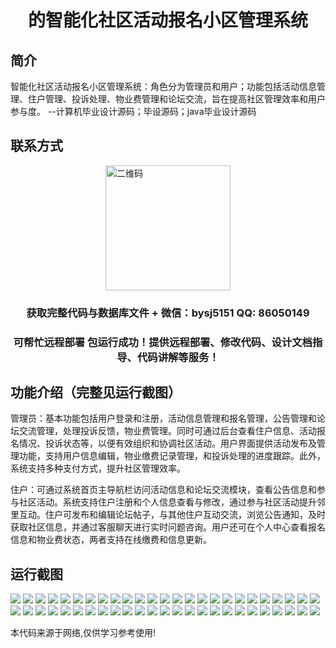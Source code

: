 <p><h1 align="center">的智能化社区活动报名小区管理系统</h1></p>

## 简介
智能化社区活动报名小区管理系统：角色分为管理员和用户；功能包括活动信息管理、住户管理、投诉处理、物业费管理和论坛交流，旨在提高社区管理效率和用户参与度。    --计算机毕业设计源码；毕设源码；java毕业设计源码


## 联系方式
<img src="https://bs-1329754181.cos.ap-shanghai.myqcloud.com/wx.jpg" alt="二维码" style="display: block; margin: 0 auto;" width="200px">
<p><h3 align="center">获取完整代码与数据库文件 + 微信：bysj5151 QQ: 86050149</h3></p>
<p><h3 align="center">可帮忙远程部署 包运行成功！提供远程部署、修改代码、设计文档指导、代码讲解等服务！</h3></p>

## 功能介绍（完整见运行截图）
管理员：基本功能包括用户登录和注册，活动信息管理和报名管理，公告管理和论坛交流管理，处理投诉反馈，物业费管理。同时可通过后台查看住户信息、活动报名情况、投诉状态等，以便有效组织和协调社区活动。用户界面提供活动发布及管理功能，支持用户信息编辑，物业缴费记录管理，和投诉处理的进度跟踪。此外，系统支持多种支付方式，提升社区管理效率。

住户：可通过系统首页主导航栏访问活动信息和论坛交流模块，查看公告信息和参与社区活动。系统支持住户注册和个人信息查看与修改，通过参与社区活动提升邻里互动。住户可发布和编辑论坛帖子，与其他住户互动交流，浏览公告通知，及时获取社区信息，并通过客服聊天进行实时问题咨询。用户还可在个人中心查看报名信息和物业费状态，两者支持在线缴费和信息更新。


## 运行截图
![](https://bs-1329754181.cos.ap-shanghai.myqcloud.com/ssm/SmartCommunityActivityRegistrationSystem/img/001.jpg)
![](https://bs-1329754181.cos.ap-shanghai.myqcloud.com/ssm/SmartCommunityActivityRegistrationSystem/img/002.jpg)
![](https://bs-1329754181.cos.ap-shanghai.myqcloud.com/ssm/SmartCommunityActivityRegistrationSystem/img/003.jpg)
![](https://bs-1329754181.cos.ap-shanghai.myqcloud.com/ssm/SmartCommunityActivityRegistrationSystem/img/004.jpg)
![](https://bs-1329754181.cos.ap-shanghai.myqcloud.com/ssm/SmartCommunityActivityRegistrationSystem/img/005.jpg)
![](https://bs-1329754181.cos.ap-shanghai.myqcloud.com/ssm/SmartCommunityActivityRegistrationSystem/img/006.jpg)
![](https://bs-1329754181.cos.ap-shanghai.myqcloud.com/ssm/SmartCommunityActivityRegistrationSystem/img/007.jpg)
![](https://bs-1329754181.cos.ap-shanghai.myqcloud.com/ssm/SmartCommunityActivityRegistrationSystem/img/008.jpg)
![](https://bs-1329754181.cos.ap-shanghai.myqcloud.com/ssm/SmartCommunityActivityRegistrationSystem/img/009.jpg)
![](https://bs-1329754181.cos.ap-shanghai.myqcloud.com/ssm/SmartCommunityActivityRegistrationSystem/img/010.jpg)
![](https://bs-1329754181.cos.ap-shanghai.myqcloud.com/ssm/SmartCommunityActivityRegistrationSystem/img/011.jpg)
![](https://bs-1329754181.cos.ap-shanghai.myqcloud.com/ssm/SmartCommunityActivityRegistrationSystem/img/012.jpg)
![](https://bs-1329754181.cos.ap-shanghai.myqcloud.com/ssm/SmartCommunityActivityRegistrationSystem/img/013.jpg)
![](https://bs-1329754181.cos.ap-shanghai.myqcloud.com/ssm/SmartCommunityActivityRegistrationSystem/img/014.jpg)
![](https://bs-1329754181.cos.ap-shanghai.myqcloud.com/ssm/SmartCommunityActivityRegistrationSystem/img/015.jpg)
![](https://bs-1329754181.cos.ap-shanghai.myqcloud.com/ssm/SmartCommunityActivityRegistrationSystem/img/016.jpg)
![](https://bs-1329754181.cos.ap-shanghai.myqcloud.com/ssm/SmartCommunityActivityRegistrationSystem/img/017.jpg)
![](https://bs-1329754181.cos.ap-shanghai.myqcloud.com/ssm/SmartCommunityActivityRegistrationSystem/img/018.jpg)
![](https://bs-1329754181.cos.ap-shanghai.myqcloud.com/ssm/SmartCommunityActivityRegistrationSystem/img/019.jpg)
![](https://bs-1329754181.cos.ap-shanghai.myqcloud.com/ssm/SmartCommunityActivityRegistrationSystem/img/020.jpg)
![](https://bs-1329754181.cos.ap-shanghai.myqcloud.com/ssm/SmartCommunityActivityRegistrationSystem/img/021.jpg)
![](https://bs-1329754181.cos.ap-shanghai.myqcloud.com/ssm/SmartCommunityActivityRegistrationSystem/img/022.jpg)
![](https://bs-1329754181.cos.ap-shanghai.myqcloud.com/ssm/SmartCommunityActivityRegistrationSystem/img/023.jpg)
![](https://bs-1329754181.cos.ap-shanghai.myqcloud.com/ssm/SmartCommunityActivityRegistrationSystem/img/024.jpg)
![](https://bs-1329754181.cos.ap-shanghai.myqcloud.com/ssm/SmartCommunityActivityRegistrationSystem/img/025.jpg)
![](https://bs-1329754181.cos.ap-shanghai.myqcloud.com/ssm/SmartCommunityActivityRegistrationSystem/img/026.jpg)
![](https://bs-1329754181.cos.ap-shanghai.myqcloud.com/ssm/SmartCommunityActivityRegistrationSystem/img/027.jpg)
![](https://bs-1329754181.cos.ap-shanghai.myqcloud.com/ssm/SmartCommunityActivityRegistrationSystem/img/028.jpg)
![](https://bs-1329754181.cos.ap-shanghai.myqcloud.com/ssm/SmartCommunityActivityRegistrationSystem/img/029.jpg)
![](https://bs-1329754181.cos.ap-shanghai.myqcloud.com/ssm/SmartCommunityActivityRegistrationSystem/img/030.jpg)
![](https://bs-1329754181.cos.ap-shanghai.myqcloud.com/ssm/SmartCommunityActivityRegistrationSystem/img/031.jpg)
![](https://bs-1329754181.cos.ap-shanghai.myqcloud.com/ssm/SmartCommunityActivityRegistrationSystem/img/032.jpg)
![](https://bs-1329754181.cos.ap-shanghai.myqcloud.com/ssm/SmartCommunityActivityRegistrationSystem/img/033.jpg)
![](https://bs-1329754181.cos.ap-shanghai.myqcloud.com/ssm/SmartCommunityActivityRegistrationSystem/img/034.jpg)
![](https://bs-1329754181.cos.ap-shanghai.myqcloud.com/ssm/SmartCommunityActivityRegistrationSystem/img/035.jpg)
![](https://bs-1329754181.cos.ap-shanghai.myqcloud.com/ssm/SmartCommunityActivityRegistrationSystem/img/036.jpg)
![](https://bs-1329754181.cos.ap-shanghai.myqcloud.com/ssm/SmartCommunityActivityRegistrationSystem/img/037.jpg)
![](https://bs-1329754181.cos.ap-shanghai.myqcloud.com/ssm/SmartCommunityActivityRegistrationSystem/img/038.jpg)
![](https://bs-1329754181.cos.ap-shanghai.myqcloud.com/ssm/SmartCommunityActivityRegistrationSystem/img/039.jpg)
![](https://bs-1329754181.cos.ap-shanghai.myqcloud.com/ssm/SmartCommunityActivityRegistrationSystem/img/040.jpg)
![](https://bs-1329754181.cos.ap-shanghai.myqcloud.com/ssm/SmartCommunityActivityRegistrationSystem/img/041.jpg)
![](https://bs-1329754181.cos.ap-shanghai.myqcloud.com/ssm/SmartCommunityActivityRegistrationSystem/img/042.jpg)
![](https://bs-1329754181.cos.ap-shanghai.myqcloud.com/ssm/SmartCommunityActivityRegistrationSystem/img/043.jpg)
![](https://bs-1329754181.cos.ap-shanghai.myqcloud.com/ssm/SmartCommunityActivityRegistrationSystem/img/044.jpg)
![](https://bs-1329754181.cos.ap-shanghai.myqcloud.com/ssm/SmartCommunityActivityRegistrationSystem/img/045.jpg)
![](https://bs-1329754181.cos.ap-shanghai.myqcloud.com/ssm/SmartCommunityActivityRegistrationSystem/img/046.jpg)
![](https://bs-1329754181.cos.ap-shanghai.myqcloud.com/ssm/SmartCommunityActivityRegistrationSystem/img/047.jpg)
![](https://bs-1329754181.cos.ap-shanghai.myqcloud.com/ssm/SmartCommunityActivityRegistrationSystem/img/048.jpg)
![](https://bs-1329754181.cos.ap-shanghai.myqcloud.com/ssm/SmartCommunityActivityRegistrationSystem/img/049.jpg)
![](https://bs-1329754181.cos.ap-shanghai.myqcloud.com/ssm/SmartCommunityActivityRegistrationSystem/img/050.jpg)

<p>本代码来源于网络,仅供学习参考使用!</p>
